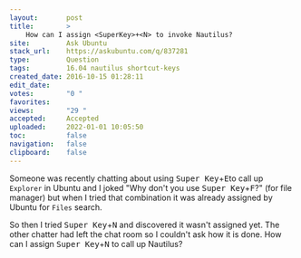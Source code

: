 ```yaml
---
layout:       post
title:        >
    How can I assign <SuperKey>+<N> to invoke Nautilus?
site:         Ask Ubuntu
stack_url:    https://askubuntu.com/q/837281
type:         Question
tags:         16.04 nautilus shortcut-keys
created_date: 2016-10-15 01:28:11
edit_date:    
votes:        "0 "
favorites:    
views:        "29 "
accepted:     Accepted
uploaded:     2022-01-01 10:05:50
toc:          false
navigation:   false
clipboard:    false
---
```


Someone was recently chatting about using <kbd>Super Key</kbd>+<kbd>E</kbd>to call up `Explorer` in Ubuntu and I joked "Why don't you use <kbd>Super Key</kbd>+<kbd>F</kbd>?" (for file manager) but when I tried that combination it was already assigned by Ubuntu for `Files` search.

So then I tried <kbd>Super Key</kbd>+<kbd>N</kbd> and discovered it wasn't assigned yet. The other chatter had left the chat room so I couldn't ask how it is done. How can I assign <kbd>Super Key</kbd>+<kbd>N</kbd> to call up Nautilus?
